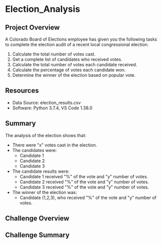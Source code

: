 # Election_Analysis

## Project Overview
A Colorado Board of Elections employee has given you the following tasks to complete the election audit of a recent local congressional election.

1.  Calculate the total number of votes cast.
2.  Get a complete list of candidates who received votes.
3.  Calculate the total number of votes each candidate received.
4.  Calculate the percentage of votes each candidate won.
5.  Determine the winner of the election based on popular vote.

## Resources
- Data Source: election_results.csv
- Software: Python 3.7.4, VS Code 1.38.0

## Summary
The analysis of the election shows that:
- There were "x" votes cast in the election.
- The candidates were:
    - Candidate 1
    - Candidate 2
    - Candidate 3
- The candidate results were:
    - Candidate 1 received "%" of the vote and "y" number of votes.
    - Candidate 2 received "%" of the vote and "y" number of votes.
    - Candidate 3 received "%" of the vote and "y" number of votes.
- The winner of the election was:
    - Candidate (1,2,3), who received "%" of the vote and "y" number of votes.

## Challenge Overview

## Challenge Summary
